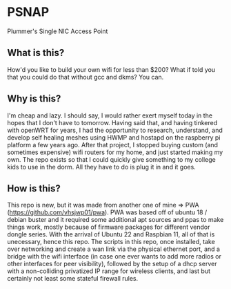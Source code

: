 # PSNAP
Plummer's Single NIC Access Point

## What is this?
How'd you like to build your own wifi for less than $200?  What if told you that you could do that without gcc and dkms?  You can.

## Why is this?
I'm cheap and lazy.  I should say, I would rather exert myself today in the hopes that I don't have to tomorrow.  Having said that, and having tinkered with openWRT for years, I had the opportunity to research, understand, and develop self healing meshes using HWMP and hostapd on the raspberry pi platform a few years ago.  After that project, I stopped buying custom (and sometimes expensive) wifi routers for my home, and just started making my own.  The repo exists so that I could quickly give something to my college kids to use in the dorm.  All they have to do is plug it in and it goes.

## How is this?
This repo is new, but it was made from another one of mine => PWA (https://github.com/vhsjwp01/pwa).  PWA was based off of ubuntu 18 / debian buster and it required some additional apt sources and ppas to make things work, mostly because of firmware packages for different vendor dongle series.  With the arrival of Ubuntu 22 and Raspbian 11, all of that is unecessary, hence this repo.  The scripts in this repo, once installed, take over networking and create a wan link via the physical ethernet port, and a bridge with the wifi interface (in case one ever wants to add more radios or other interfaces for peer visibility), followed by the setup of a dhcp server with a non-colliding privatized IP range for wireless clients, and last but certainly not least some stateful firewall rules.
